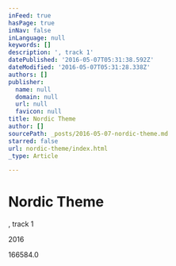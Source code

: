 ```yaml
---
inFeed: true
hasPage: true
inNav: false
inLanguage: null
keywords: []
description: ', track 1'
datePublished: '2016-05-07T05:31:38.592Z'
dateModified: '2016-05-07T05:31:28.338Z'
authors: []
publisher:
  name: null
  domain: null
  url: null
  favicon: null
title: Nordic Theme
author: []
sourcePath: _posts/2016-05-07-nordic-theme.md
starred: false
url: nordic-theme/index.html
_type: Article

---
```

# Nordic Theme

, track 1

2016

166584.0